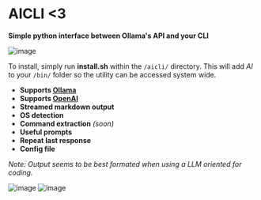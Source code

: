 # AICLI <3
**Simple python interface between Ollama's API and your CLI**

![image](https://github.com/user-attachments/assets/1af5c67f-3edf-49cb-944b-2fce415a5ded)

To install, simply run **install.sh** within the `/aicli/` directory. This will add *AI* to your `/bin/` folder so the utility can be accessed system wide.

- **Supports [Ollama](https://github.com/ollama/ollama)**
- **Supports [OpenAI](https://platform.openai.com/api-keys)**
- **Streamed markdown output**
- **OS detection**
- **Command extraction** _(soon)_
- **Useful prompts**
- **Repeat last response**
- **Config file**

_Note: Output seems to be best formated when using a LLM oriented for coding._

![image](https://github.com/user-attachments/assets/7749aaef-26d1-4c1c-a005-20f9985f2489)
![image](https://github.com/user-attachments/assets/7eb99657-84ac-42eb-9fd0-7f9c6d0d0af9)
